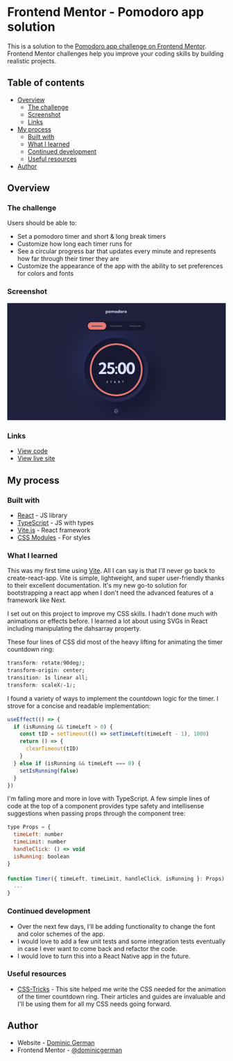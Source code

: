 # Frontend Mentor - Pomodoro app solution

This is a solution to the [Pomodoro app challenge on Frontend Mentor](https://www.frontendmentor.io/challenges/pomodoro-app-KBFnycJ6G). Frontend Mentor challenges help you improve your coding skills by building realistic projects.

## Table of contents

- [Overview](#overview)
  - [The challenge](#the-challenge)
  - [Screenshot](#screenshot)
  - [Links](#links)
- [My process](#my-process)
  - [Built with](#built-with)
  - [What I learned](#what-i-learned)
  - [Continued development](#continued-development)
  - [Useful resources](#useful-resources)
- [Author](#author)

## Overview

### The challenge

Users should be able to:

- Set a pomodoro timer and short & long break timers
- Customize how long each timer runs for
- See a circular progress bar that updates every minute and represents how far through their timer they are
- Customize the appearance of the app with the ability to set preferences for colors and fonts

### Screenshot

![](./public/screenshot.jpg)

### Links

- [View code](https://github.com/dominicgerman/pomodoro)
- [View live site](https://pomodoro-dominicgerman.vercel.app/)

## My process

### Built with

- [React](https://reactjs.org/) - JS library
- [TypeScript](https://www.typescriptlang.org/) - JS with types
- [Vite.js](https://vitejs.dev/) - React framework
- [CSS Modules](https://github.com/css-modules/css-modules) - For styles

### What I learned

This was my first time using [Vite](https://vitejs.dev/). All I can say is that I'll never go back to create-react-app. Vite is simple, lightweight, and super user-friendly thanks to their excellent documentation. It's my new go-to solution for bootstrapping a react app when I don't need the advanced features of a framework like Next.

I set out on this project to improve my CSS skills. I hadn't done much with animations or effects before. I learned a lot about using SVGs in React including manipulating the dahsarray property.

These four lines of CSS did most of the heavy lifting for animating the timer countdown ring:

```css
transform: rotate(90deg);
transform-origin: center;
transition: 1s linear all;
transform: scaleX(-1);
```

I found a variety of ways to implement the countdown logic for the timer. I strove for a concise and readable implementation:

```js
useEffect(() => {
  if (isRunning && timeLeft > 0) {
    const tID = setTimeout(() => setTimeLeft(timeLeft - 1), 1000)
    return () => {
      clearTimeout(tID)
    }
  } else if (isRunning && timeLeft === 0) {
    setIsRunning(false)
  }
})
```

I'm falling more and more in love with TypeScript. A few simple lines of code at the top of a component provides type safety and intellisense suggestions when passing props through the component tree:

```js
type Props = {
  timeLeft: number
  timeLimit: number
  handleClick: () => void
  isRunning: boolean
}

function Timer({ timeLeft, timeLimit, handleClick, isRunning }: Props) {
  ...
}
```

### Continued development

- Over the next few days, I'll be adding functionality to change the font and color schemes of the app.
- I would love to add a few unit tests and some integration tests eventually in case I ever want to come back and refactor the code.
- I would love to turn this into a React Native app in the future.

### Useful resources

- [CSS-Tricks](https://css-tricks.com/) - This site helped me write the CSS needed for the animation of the timer countdown ring. Their articles and guides are invaluable and I'll be using them for all my CSS needs going forward.

## Author

- Website - [Dominic German](https://www.dominicgerman.com)
- Frontend Mentor - [@dominicgerman](https://www.frontendmentor.io/profile/dominicgerman)
